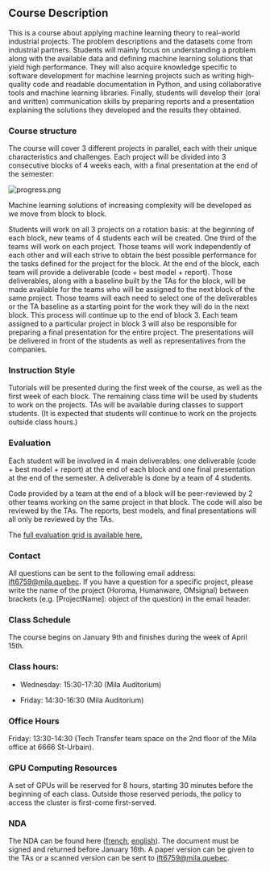 
## Course Description
This is a course about applying machine learning theory to real-world industrial projects. The problem descriptions and the datasets come from industrial partners. Students will mainly focus on understanding a problem along with the available data and defining machine learning solutions that yield high performance. They will also acquire knowledge specific to software development for machine learning projects such as writing high-quality code and readable documentation in Python, and using collaborative tools and machine learning libraries. Finally, students will develop their (oral and written) communication skills by preparing reports and a presentation explaining the solutions they developed and the results they obtained.

### Course structure
The course will cover 3 different projects in parallel, each with their unique characteristics and challenges. Each project will be divided into 3 consecutive blocks of 4 weeks each, with a final presentation at the end of the semester:

![progress.png](https://github.com/mila-udem/ift6759/blob/master/img/progress.png "Progress")


Machine learning solutions of increasing complexity will be developed as we move from block to block.

Students will work on all 3 projects on a rotation basis: at the beginning of each block, new teams of 4 students each will be created. One third of the teams will work on each project. Those teams will work independently of each other and will each strive to obtain the best possible performance for the tasks defined for the project for the block. At the end of the block, each team will provide a deliverable (code + best model + report). Those deliverables, along with a baseline built by the TAs for the block, will be made available for the teams who will be assigned to the next block of the same project. Those teams will each need to select one of the deliverables or the TA baseline as a starting point for the work they will do in the next block. This process will continue up to the end of block 3. Each team assigned to a particular project in block 3 will also be responsible for preparing a final presentation for the entire project. The presentations will be delivered in front of the students as well as representatives from the companies.

### Instruction Style
Tutorials will be presented during the first week of the course, as well as the first week of each block. The remaining class time will be used by students to work on the projects. TAs will be available during classes to support students. (It is expected that students will continue to work on the projects outside class hours.)

### Evaluation
Each student will be involved in 4 main deliverables: one deliverable (code + best model + report) at the end of each block and one final presentation at the end of the semester. A deliverable is done by a team of 4 students.

Code provided by a team at the end of a block will be peer-reviewed by 2 other teams working on the same project in that block. The code will also be reviewed by the TAs.
The reports, best models, and final presentations will all only be reviewed by the TAs.

The [full evaluation grid is available here.](https://github.com/mila-udem/ift6759/blob/master/evaluation-grid.pdf)

### Contact
All questions can be sent to the following email address: <ift6759@mila.quebec>.
If you have a question for a specific project, please write the name of the project (Horoma, Humanware, OMsignal) between brackets (e.g. [ProjectName]: object of the question) in the email header.

### Class Schedule
The course begins on January 9th and finishes during the week of April 15th.

### Class hours:
- Wednesday: 15:30-17:30 (Mila Auditorium)

- Friday: 14:30-16:30 (Mila Auditorium)

### Office Hours
Friday: 13:30-14:30 (Tech Transfer team space on the 2nd floor of the Mila office at 6666 St-Urbain).

### GPU Computing Resources
A set of GPUs will be reserved for 8 hours, starting 30 minutes before the beginning of each class. Outside those reserved periods, the policy to access the cluster is first-come first-served.

### NDA
The NDA can be found here ([french](https://github.com/mila-udem/ift6759/blob/master/nda/nda-francais.pdf), [english](https://github.com/mila-udem/ift6759/blob/master/nda/nda-english.pdf)).
The document must be signed and returned before January 16th. A paper version can be given to the TAs or a scanned version can be sent to <ift6759@mila.quebec>. 

